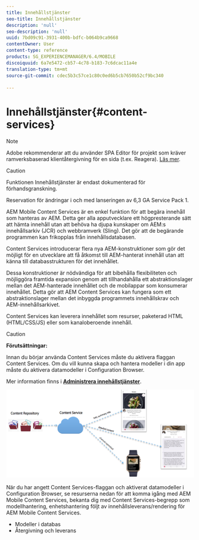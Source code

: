 ```yaml
---
title: Innehållstjänster
seo-title: Innehållstjänster
description: 'null'
seo-description: 'null'
uuid: 7bd09c91-3931-400b-bdfc-b064b9ca9668
contentOwner: User
content-type: reference
products: SG_EXPERIENCEMANAGER/6.4/MOBILE
discoiquuid: 6a7e5472-cb57-4c78-b183-7c6dcac11a4e
translation-type: tm+mt
source-git-commit: cdec5b3c57ce1c80c0ed6b5cb7650b52cf9bc340

---
```



# Innehållstjänster{#content-services}

>[!NOTE]
>
>Adobe rekommenderar att du använder SPA Editor för projekt som kräver ramverksbaserad klientåtergivning för en sida (t.ex. Reagera). [Läs mer](/help/sites-developing/spa-overview.md).

>[!CAUTION]
>
>Funktionen Innehållstjänster är endast dokumenterad för förhandsgranskning.
>
>Reservation för ändringar i och med lanseringen av 6,3 GA Service Pack 1.

AEM Mobile Content Services är en enkel funktion för att begära innehåll som hanteras av AEM. Detta ger alla apputvecklare ett högpresterande sätt att hämta innehåll utan att behöva ha djupa kunskaper om AEM:s innehållsarkiv (JCR) och webbramverk (Sling). Det gör att de begärande programmen kan frikopplas från innehållsdatabasen.

Content Services introducerar flera nya AEM-konstruktioner som gör det möjligt för en utvecklare att få åtkomst till AEM-hanterat innehåll utan att känna till databasstrukturen för det innehållet.

Dessa konstruktioner är nödvändiga för att bibehålla flexibiliteten och möjliggöra framtida expansion genom att tillhandahålla ett abstraktionslager mellan det AEM-hanterade innehållet och de mobilappar som konsumerar innehållet. Detta gör att AEM Content Services kan fungera som ett abstraktionslager mellan det inbyggda programmets innehållskrav och AEM-innehållsarkivet.

Content Services kan leverera innehållet som resurser, paketerad HTML (HTML/CSS/JS) eller som kanaloberoende innehåll.

>[!CAUTION]
>
>**Förutsättningar:**
>
>Innan du börjar använda Content Services måste du aktivera flaggan Content Services. Om du vill kunna skapa och hantera modeller i din app måste du aktivera datamodeller i Configuration Browser.
>
>Mer information finns i **[Administrera innehållstjänster](/help/mobile/developing-content-services.md)**.

![chlimage_1-143](assets/chlimage_1-143.png)

När du har angett Content Services-flaggan och aktiverat datamodeller i Configuration Browser, se resurserna nedan för att komma igång med AEM Mobile Content Services, bekanta dig med Content Services-begrepp som modellhantering, enhetshantering följt av innehållsleverans/rendering för AEM Mobile Content Services.

* Modeller i databas
* Återgivning och leverans

